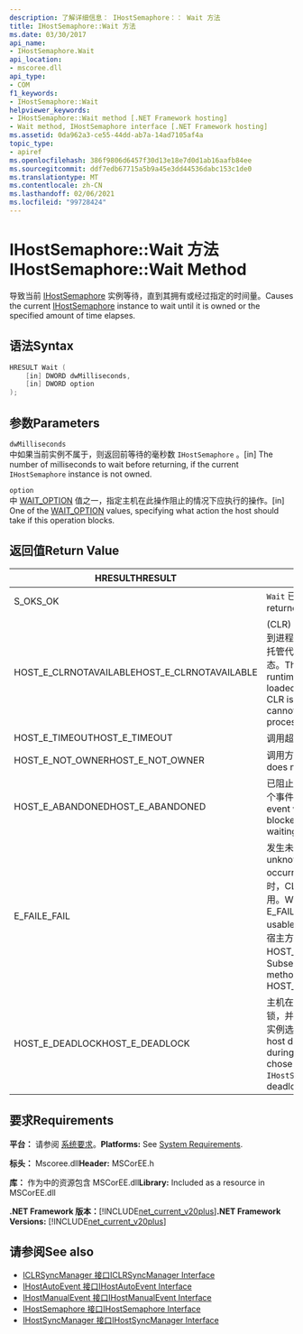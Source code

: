 ```yaml
---
description: 了解详细信息： IHostSemaphore：： Wait 方法
title: IHostSemaphore::Wait 方法
ms.date: 03/30/2017
api_name:
- IHostSemaphore.Wait
api_location:
- mscoree.dll
api_type:
- COM
f1_keywords:
- IHostSemaphore::Wait
helpviewer_keywords:
- IHostSemaphore::Wait method [.NET Framework hosting]
- Wait method, IHostSemaphore interface [.NET Framework hosting]
ms.assetid: 0da962a3-ce55-44dd-ab7a-14ad7105af4a
topic_type:
- apiref
ms.openlocfilehash: 386f9806d6457f30d13e18e7d0d1ab16aafb84ee
ms.sourcegitcommit: ddf7edb67715a5b9a45e3dd44536dabc153c1de0
ms.translationtype: MT
ms.contentlocale: zh-CN
ms.lasthandoff: 02/06/2021
ms.locfileid: "99728424"
---
```

# <a name="ihostsemaphorewait-method"></a><span data-ttu-id="353c8-103">IHostSemaphore::Wait 方法</span><span class="sxs-lookup"><span data-stu-id="353c8-103">IHostSemaphore::Wait Method</span></span>

<span data-ttu-id="353c8-104">导致当前 [IHostSemaphore](ihostsemaphore-interface.md) 实例等待，直到其拥有或经过指定的时间量。</span><span class="sxs-lookup"><span data-stu-id="353c8-104">Causes the current [IHostSemaphore](ihostsemaphore-interface.md) instance to wait until it is owned or the specified amount of time elapses.</span></span>  
  
## <a name="syntax"></a><span data-ttu-id="353c8-105">语法</span><span class="sxs-lookup"><span data-stu-id="353c8-105">Syntax</span></span>  
  
```cpp  
HRESULT Wait (  
    [in] DWORD dwMilliseconds,  
    [in] DWORD option  
);  
```  
  
## <a name="parameters"></a><span data-ttu-id="353c8-106">参数</span><span class="sxs-lookup"><span data-stu-id="353c8-106">Parameters</span></span>  

 `dwMilliseconds`  
 <span data-ttu-id="353c8-107">中如果当前实例不属于，则返回前等待的毫秒数 `IHostSemaphore` 。</span><span class="sxs-lookup"><span data-stu-id="353c8-107">[in] The number of milliseconds to wait before returning, if the current `IHostSemaphore` instance is not owned.</span></span>  
  
 `option`  
 <span data-ttu-id="353c8-108">中 [WAIT_OPTION](wait-option-enumeration.md) 值之一，指定主机在此操作阻止的情况下应执行的操作。</span><span class="sxs-lookup"><span data-stu-id="353c8-108">[in] One of the [WAIT_OPTION](wait-option-enumeration.md) values, specifying what action the host should take if this operation blocks.</span></span>  
  
## <a name="return-value"></a><span data-ttu-id="353c8-109">返回值</span><span class="sxs-lookup"><span data-stu-id="353c8-109">Return Value</span></span>  
  
|<span data-ttu-id="353c8-110">HRESULT</span><span class="sxs-lookup"><span data-stu-id="353c8-110">HRESULT</span></span>|<span data-ttu-id="353c8-111">说明</span><span class="sxs-lookup"><span data-stu-id="353c8-111">Description</span></span>|  
|-------------|-----------------|  
|<span data-ttu-id="353c8-112">S_OK</span><span class="sxs-lookup"><span data-stu-id="353c8-112">S_OK</span></span>|<span data-ttu-id="353c8-113">`Wait` 已成功返回。</span><span class="sxs-lookup"><span data-stu-id="353c8-113">`Wait` returned successfully.</span></span>|  
|<span data-ttu-id="353c8-114">HOST_E_CLRNOTAVAILABLE</span><span class="sxs-lookup"><span data-stu-id="353c8-114">HOST_E_CLRNOTAVAILABLE</span></span>|<span data-ttu-id="353c8-115"> (CLR) 的公共语言运行时未加载到进程中，或 CLR 处于无法运行托管代码或成功处理调用的状态。</span><span class="sxs-lookup"><span data-stu-id="353c8-115">The common language runtime (CLR) has not been loaded into a process, or the CLR is in a state in which it cannot run managed code or process the call successfully.</span></span>|  
|<span data-ttu-id="353c8-116">HOST_E_TIMEOUT</span><span class="sxs-lookup"><span data-stu-id="353c8-116">HOST_E_TIMEOUT</span></span>|<span data-ttu-id="353c8-117">调用超时。</span><span class="sxs-lookup"><span data-stu-id="353c8-117">The call timed out.</span></span>|  
|<span data-ttu-id="353c8-118">HOST_E_NOT_OWNER</span><span class="sxs-lookup"><span data-stu-id="353c8-118">HOST_E_NOT_OWNER</span></span>|<span data-ttu-id="353c8-119">调用方不拥有该锁。</span><span class="sxs-lookup"><span data-stu-id="353c8-119">The caller does not own the lock.</span></span>|  
|<span data-ttu-id="353c8-120">HOST_E_ABANDONED</span><span class="sxs-lookup"><span data-stu-id="353c8-120">HOST_E_ABANDONED</span></span>|<span data-ttu-id="353c8-121">已阻止的线程或纤程正在等待某个事件时，该事件被取消。</span><span class="sxs-lookup"><span data-stu-id="353c8-121">An event was canceled while a blocked thread or fiber was waiting on it.</span></span>|  
|<span data-ttu-id="353c8-122">E_FAIL</span><span class="sxs-lookup"><span data-stu-id="353c8-122">E_FAIL</span></span>|<span data-ttu-id="353c8-123">发生未知的灾难性故障。</span><span class="sxs-lookup"><span data-stu-id="353c8-123">An unknown catastrophic failure occurred.</span></span> <span data-ttu-id="353c8-124">当方法返回 E_FAIL 时，CLR 在该进程内将不再可用。</span><span class="sxs-lookup"><span data-stu-id="353c8-124">When a method returns E_FAIL, the CLR is no longer usable within the process.</span></span> <span data-ttu-id="353c8-125">对宿主方法的后续调用会返回 HOST_E_CLRNOTAVAILABLE。</span><span class="sxs-lookup"><span data-stu-id="353c8-125">Subsequent calls to hosting methods return HOST_E_CLRNOTAVAILABLE.</span></span>|  
|<span data-ttu-id="353c8-126">HOST_E_DEADLOCK</span><span class="sxs-lookup"><span data-stu-id="353c8-126">HOST_E_DEADLOCK</span></span>|<span data-ttu-id="353c8-127">主机在等待间隔期间检测到死锁，并将当前 `IHostSemaphore` 实例选择为死锁牺牲品。</span><span class="sxs-lookup"><span data-stu-id="353c8-127">The host detected a deadlock during the wait interval, and chose the current `IHostSemaphore` instance as a deadlock victim.</span></span>|  
  
## <a name="requirements"></a><span data-ttu-id="353c8-128">要求</span><span class="sxs-lookup"><span data-stu-id="353c8-128">Requirements</span></span>  

 <span data-ttu-id="353c8-129">**平台：** 请参阅 [系统要求](../../get-started/system-requirements.md)。</span><span class="sxs-lookup"><span data-stu-id="353c8-129">**Platforms:** See [System Requirements](../../get-started/system-requirements.md).</span></span>  
  
 <span data-ttu-id="353c8-130">**标头：** Mscoree.dll</span><span class="sxs-lookup"><span data-stu-id="353c8-130">**Header:** MSCorEE.h</span></span>  
  
 <span data-ttu-id="353c8-131">**库：** 作为中的资源包含 MSCorEE.dll</span><span class="sxs-lookup"><span data-stu-id="353c8-131">**Library:** Included as a resource in MSCorEE.dll</span></span>  
  
 <span data-ttu-id="353c8-132">**.NET Framework 版本：**[!INCLUDE[net_current_v20plus](../../../../includes/net-current-v20plus-md.md)]</span><span class="sxs-lookup"><span data-stu-id="353c8-132">**.NET Framework Versions:** [!INCLUDE[net_current_v20plus](../../../../includes/net-current-v20plus-md.md)]</span></span>  
  
## <a name="see-also"></a><span data-ttu-id="353c8-133">请参阅</span><span class="sxs-lookup"><span data-stu-id="353c8-133">See also</span></span>

- [<span data-ttu-id="353c8-134">ICLRSyncManager 接口</span><span class="sxs-lookup"><span data-stu-id="353c8-134">ICLRSyncManager Interface</span></span>](iclrsyncmanager-interface.md)
- [<span data-ttu-id="353c8-135">IHostAutoEvent 接口</span><span class="sxs-lookup"><span data-stu-id="353c8-135">IHostAutoEvent Interface</span></span>](ihostautoevent-interface.md)
- [<span data-ttu-id="353c8-136">IHostManualEvent 接口</span><span class="sxs-lookup"><span data-stu-id="353c8-136">IHostManualEvent Interface</span></span>](ihostmanualevent-interface.md)
- [<span data-ttu-id="353c8-137">IHostSemaphore 接口</span><span class="sxs-lookup"><span data-stu-id="353c8-137">IHostSemaphore Interface</span></span>](ihostsemaphore-interface.md)
- [<span data-ttu-id="353c8-138">IHostSyncManager 接口</span><span class="sxs-lookup"><span data-stu-id="353c8-138">IHostSyncManager Interface</span></span>](ihostsyncmanager-interface.md)
